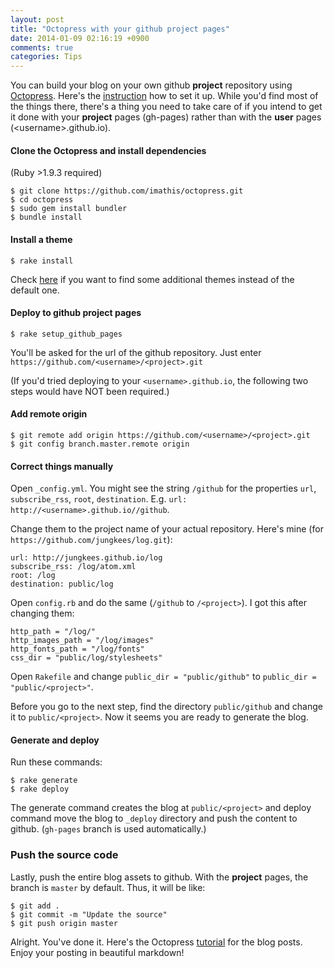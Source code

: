```yaml
---
layout: post
title: "Octopress with your github project pages"
date: 2014-01-09 02:16:19 +0900
comments: true
categories: Tips
---
```

You can build your blog on your own github **project** repository using [Octopress](http://octopress.org). Here's the [instruction](http://octopress.org/docs/setup/) how to set it up. While you'd find most of the things there, there's a thing you need to take care of if you intend to get it done with your **project** pages (gh-pages) rather than with the **user** pages (\<username\>.github.io).

#### Clone the Octopress and install dependencies
(Ruby >1.9.3 required)
```
$ git clone https://github.com/imathis/octopress.git
$ cd octopress
$ sudo gem install bundler
$ bundle install
```
#### Install a theme
```
$ rake install
```
Check [here](http://opthemes.com/) if you want to find some additional themes instead of the default one.

#### Deploy to github project pages
```
$ rake setup_github_pages
```
You'll be asked for the url of the github repository. Just enter `https://github.com/<username>/<project>.git`

(If you'd tried deploying to your `<username>.github.io`, the following two steps would have NOT been required.)

#### Add remote origin
```
$ git remote add origin https://github.com/<username>/<project>.git
$ git config branch.master.remote origin
```
#### Correct things manually
Open `_config.yml`. You might see the string `/github` for the properties `url`, `subscribe_rss`, `root`, `destination`. E.g. `url: http://<username>.github.io//github`.

Change them to the project name of your actual repository. Here's mine (for `https://github.com/jungkees/log.git`):
```
url: http://jungkees.github.io/log
subscribe_rss: /log/atom.xml
root: /log
destination: public/log
```
Open `config.rb` and do the same (`/github` to `/<project>`).
I got this after changing them:
```
http_path = "/log/"
http_images_path = "/log/images"
http_fonts_path = "/log/fonts"
css_dir = "public/log/stylesheets"
```
Open `Rakefile` and change `public_dir = "public/github"` to `public_dir = "public/<project>"`.

Before you go to the next step, find the directory `public/github` and change it to `public/<project>`. Now it seems you are ready to generate the blog.

#### Generate and deploy
Run these commands:
```
$ rake generate
$ rake deploy
```
The generate command creates the blog at `public/<project>` and deploy command move the blog to `_deploy` directory and push the content to github. (`gh-pages` branch is used automatically.)

### Push the source code
Lastly, push the entire blog assets to github. With the **project** pages, the branch is `master` by default. Thus, it will be like:
```
$ git add .
$ git commit -m "Update the source"
$ git push origin master
```
Alright. You've done it. Here's the Octopress [tutorial](http://octopress.org/docs/blogging/) for the blog posts. Enjoy your posting in beautiful markdown!
